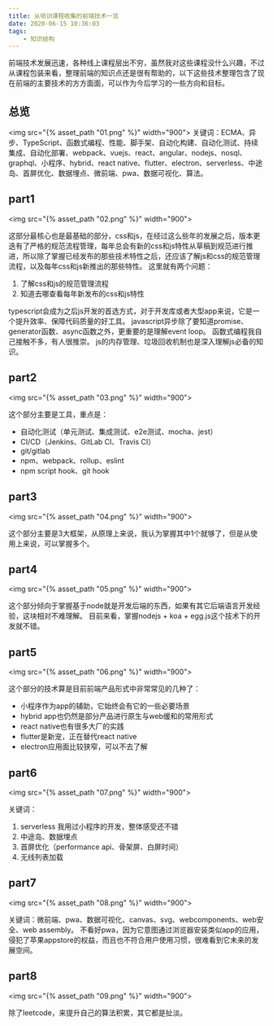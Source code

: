 ```yaml
---
title: 从培训课程收集的前端技术一览
date: 2020-06-15 10:36:03
tags:
    - 知识结构
---
```



前端技术发展迅速，各种线上课程层出不穷，虽然我对这些课程没什么兴趣，不过从课程包装来看，整理前端的知识点还是很有帮助的，以下这些技术整理包含了现在前端的主要技术的方方面面，可以作为今后学习的一些方向和目标。

<!-- more -->

## 总览
<img src="{% asset_path "01.png" %}" width="900">
关键词：ECMA、异步、TypeScript、函数式编程、性能、脚手架、自动化构建、自动化测试、持续集成、自动化部署、webpack、vuejs、react、angular、nodejs、nosql、graphql、小程序、hybrid、react native、flutter、electron、serverless、中途岛、首屏优化、数据埋点、微前端、pwa、数据可视化、算法。

## part1
<img src="{% asset_path "02.png" %}" width="900">

这部分最核心也是最基础的部分，css和js，在经过这么些年的发展之后，版本更迭有了严格的规范流程管理，每年总会有新的css和js特性从草稿到规范进行推进，所以除了掌握已经发布的那些技术特性之后，还应该了解js和css的规范管理流程，以及每年css和js新推出的那些特性。 这里就有两个问题：
1. 了解css和js的规范管理流程
2. 知道去哪查看每年新发布的css和js特性

typescript会成为之后js开发的首选方式，对于开发库或者大型app来说，它是一个提升效率、保障代码质量的好工具。
javascript异步除了要知道promise、generator函数、async函数之外，更重要的是理解event loop。
函数式编程我自己接触不多，有人很推崇。
js的内存管理、垃圾回收机制也是深入理解js必备的知识。


## part2
<img src="{% asset_path "03.png" %}" width="900">

这个部分主要是工具，重点是：
* 自动化测试（单元测试、集成测试、e2e测试、mocha、jest）
* CI/CD（Jenkins、GitLab CI、Travis CI）
* git/gitlab
* npm、webpack、rollup、eslint
* npm script hook、git hook

## part3
<img src="{% asset_path "04.png" %}" width="900">

这个部分主要是3大框架，从原理上来说，我认为掌握其中1个就够了，但是从使用上来说，可以掌握多个。

## part4
<img src="{% asset_path "05.png" %}" width="900">

这个部分倾向于掌握基于node就是开发后端的东西，如果有其它后端语言开发经验，这块相对不难理解。 目前来看，掌握nodejs + koa + egg.js这个技术下的开发就不错。

## part5
<img src="{% asset_path "06.png" %}" width="900">

这个部分的技术算是目前前端产品形式中非常常见的几种了：
* 小程序作为app的辅助，它始终会有它的一些必要场景
* hybrid app也仍然是部分产品进行原生与web缓和的常用形式
* react native也有很多大厂的实践
* flutter是新宠，正在替代react native
* electron应用面比较狭窄，可以不去了解

## part6
<img src="{% asset_path "07.png" %}" width="900">

关键词：
1. serverless 我用过小程序的开发，整体感受还不错
2. 中途岛、数据埋点
3. 首屏优化（performance api、骨架屏、白屏时间）
4. 无线列表加载

## part7
<img src="{% asset_path "08.png" %}" width="900">

关键词：微前端、pwa、数据可视化、canvas、svg、webcomponents、web安全、web assembly。
不看好pwa，因为它意图通过浏览器安装类似app的应用，侵犯了苹果appstore的权益，而且也不符合用户使用习惯，很难看到它未来的发展空间。

## part8
<img src="{% asset_path "09.png" %}" width="900">

除了leetcode，来提升自己的算法积累，其它都是扯淡。